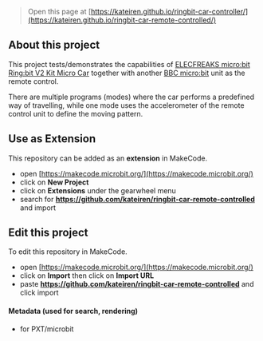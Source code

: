 
> Open this page at [https://kateiren.github.io/ringbit-car-controller/](https://kateiren.github.io/ringbit-car-remote-controlled/)

## About this project ##

This project tests/demonstrates the capabilities of [ELECFREAKS micro:bit Ring:bit V2 Kit Micro Car](https://shop.elecfreaks.com/products/elecfreaks-micro-bit-ring-bit-v2-car-kit-without-micro-bit-board?_pos=2&_psq=car&_ss=e&_v=1.0&variant=40604209217615) together with another [BBC micro:bit](https://shop.elecfreaks.com/products/elecfreaks-bbc-micro-bit-v2-2) unit as the remote control.

There are multiple programs (modes) where the car performs a predefined way of travelling, while one mode uses the accelerometer of the remote control unit to define the moving pattern.

## Use as Extension

This repository can be added as an **extension** in MakeCode.

* open [https://makecode.microbit.org/](https://makecode.microbit.org/)
* click on **New Project**
* click on **Extensions** under the gearwheel menu
* search for **https://github.com/kateiren/ringbit-car-remote-controlled** and import

## Edit this project

To edit this repository in MakeCode.

* open [https://makecode.microbit.org/](https://makecode.microbit.org/)
* click on **Import** then click on **Import URL**
* paste **https://github.com/kateiren/ringbit-car-remote-controlled** and click import

#### Metadata (used for search, rendering)

* for PXT/microbit
<script src="https://makecode.com/gh-pages-embed.js"></script><script>makeCodeRender("{{ site.makecode.home_url }}", "{{ site.github.owner_name }}/{{ site.github.repository_name }}");</script>
